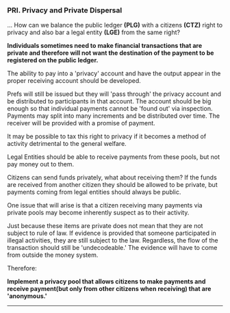 
### PRI. Privacy and Private Dispersal

... How can we balance the public ledger **(PLG)** with a citizens **(CTZ)** right to privacy and also bar a legal entity **(LGE)** from the same right?

**Individuals sometimes need to make financial transactions that are private and therefore will not want the destination of the payment to be registered on the public ledger.**

The ability to pay into a 'privacy' account and have the output appear in the proper receiving account should be developed.

Prefs will still be issued but they will 'pass through' the privacy account and be distributed to participants in that account.  The account should be big enough so that individual payments cannot be 'found out' via inspection.  Payments may split into many increments and be distributed over time. The receiver will be provided with a promise of payment.

It may be possible to tax this right to privacy if it becomes a method of activity detrimental to the general welfare.

Legal Entities should be able to receive payments from these pools, but not pay money out to them.

Citizens can send funds privately, what about receiving them?  If the funds are received from another citizen they should be allowed to be private, but payments coming from legal entities should always be public.

One issue that will arise is that a citizen receiving many payments via private pools may become inherently suspect as to their activity.

Just because these items are private does not mean that they are not subject to rule of law.  If evidence is provided that someone participated in illegal activities, they are still subject to the law. Regardless, the flow of the transaction should still be 'undecodeable.'  The evidence will have to come from outside the money system.

Therefore:

**Implement a privacy pool that allows citizens to make payments and receive payment(but only from other citizens when receiving) that are 'anonymous.'**

----------






